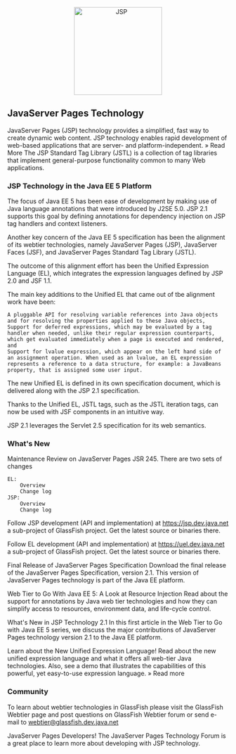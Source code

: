 <p align="center">
  <a href="http://www.oracle.com/technetwork/java/javaee/jsp/index.html">
    <img alt="JSP" src="https://image.ibb.co/kda33J/Download_Java_For_Mac_and_Windows_free.png" width="200"/>
  </a>
</p>

## JavaServer Pages Technology
JavaServer Pages (JSP) technology provides a simplified, fast way to create dynamic web content. JSP technology enables rapid development of web-based applications that are server- and platform-independent.   »  Read More
The JSP Standard Tag Library (JSTL) is a collection of tag libraries that implement general-purpose functionality common to many Web applications.
 
### JSP Technology in the Java EE 5 Platform

The focus of Java EE 5 has been ease of development by making use of Java language annotations that were introduced by J2SE 5.0. JSP 2.1 supports this goal by defining annotations for dependency injection on JSP tag handlers and context listeners.

Another key concern of the Java EE 5 specification has been the alignment of its webtier technologies, namely JavaServer Pages (JSP), JavaServer Faces (JSF), and JavaServer Pages Standard Tag Library (JSTL).

The outcome of this alignment effort has been the Unified Expression Language (EL), which integrates the expression languages defined by JSP 2.0 and JSF 1.1.

The main key additions to the Unified EL that came out of tbe alignment work have been:

    A pluggable API for resolving variable references into Java objects and for resolving the properties applied to these Java objects,
    Support for deferred expressions, which may be evaluated by a tag handler when needed, unlike their regular expression counterparts, which get evaluated immediately when a page is executed and rendered, and
    Support for lvalue expression, which appear on the left hand side of an assignment operation. When used as an lvalue, an EL expression represents a reference to a data structure, for example: a JavaBeans property, that is assigned some user input.

The new Unified EL is defined in its own specification document, which is delivered along with the JSP 2.1 specification.

Thanks to the Unified EL, JSTL tags, such as the JSTL iteration tags, can now be used with JSF components in an intuitive way.

JSP 2.1 leverages the Servlet 2.5 specification for its web semantics.
 
### What's New
 
Maintenance Review on JavaServer Pages JSR 245. There are two sets of changes

    EL:
        Overview
        Change log
    JSP:
        Overview
        Change log


Follow JSP development (API and implementation) at https://jsp.dev.java.net a sub-project of GlassFish project. Get the latest source or binaries there.

Follow EL development (API and implementation) at https://uel.dev.java.net a sub-project of GlassFish project. Get the latest source or binaries there.
 

Final Release of JavaServer Pages Specification Download the final release of the JavaServer Pages Specification, version 2.1. This version of JavaServer Pages technology is part of the Java EE platform.
 

Web Tier to Go With Java EE 5: A Look at Resource Injection Read about the support for annotations by Java web tier technologies and how they can simplify access to resources, environment data, and life-cycle control.
 

What's New in JSP Technology 2.1 In this first article in the Web Tier to Go with Java EE 5 series, we discuss the major contributions of JavaServer Pages technology version 2.1 to the Java EE platform.
 

Learn about the New Unified Expression Language! Read about the new unified expression language and what it offers all web-tier Java technologies. Also, see a demo that illustrates the capabilities of this powerful, yet easy-to-use expression language.
»  Read more
 
### Community
	
 
 
To learn about webtier technologies in GlassFish please visit the GlassFish Webtier page and post questions on GlassFish Webtier forum or send e-mail to webtier@glassfish.dev.java.net

JavaServer Pages Developers! The JavaServer Pages Technology Forum is a great place to learn more about developing with JSP technology.
